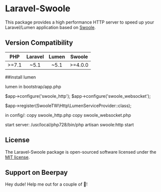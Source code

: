 # Laravel-Swoole

This package provides a high performance HTTP server to speed up your Laravel/Lumen application based on [Swoole](http://www.swoole.com/).

## Version Compatibility

| PHP     | Laravel | Lumen | Swoole  |
|:-------:|:-------:|:-----:|:-------:|
| >=7.1 | ~5.1    | ~5.1  | >=4.0.0 |

##install lumen

lumen in bootstrap/app.php

$app->configure('swoole_http');
$app->configure('swoole_websocket');

$app->register(SwooleTW\Http\LumenServiceProvider::class);

in config/:
copy swoole_http.php
copy swoole_websocket.php

start server:
/usr/local/php728/bin/php artisan swoole:http start

## License

The Laravel-Swoole package is open-sourced software licensed under the [MIT license](http://opensource.org/licenses/MIT).

## Support on Beerpay
Hey dude! Help me out for a couple of :beers:!